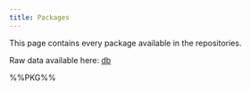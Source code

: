 ```yaml
---
title: Packages
---
```


This page contains every package available in the repositories.

Raw data available here: [db](https://getkiss.org/packages/db)

<div style='overflow-x:auto'>%%PKG%%</div>
